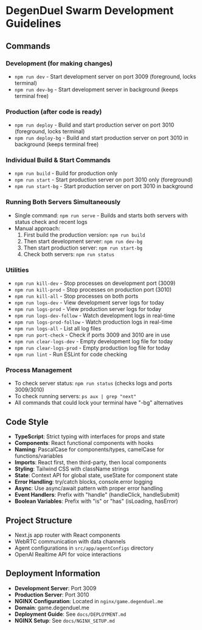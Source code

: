 # DegenDuel Swarm Development Guidelines

## Commands

### Development (for making changes)
- `npm run dev` - Start development server on port 3009 (foreground, locks terminal) 
- `npm run dev-bg` - Start development server in background (keeps terminal free)

### Production (after code is ready)
- `npm run deploy` - Build and start production server on port 3010 (foreground, locks terminal)
- `npm run deploy-bg` - Build and start production server on port 3010 in background (keeps terminal free)

### Individual Build & Start Commands
- `npm run build` - Build for production only
- `npm run start` - Start production server on port 3010 only (foreground)
- `npm run start-bg` - Start production server on port 3010 in background

### Running Both Servers Simultaneously
- Single command: `npm run serve` - Builds and starts both servers with status check and recent logs
- Manual approach:
  1. First build the production version: `npm run build`
  2. Then start development server: `npm run dev-bg`
  3. Then start production server: `npm run start-bg`
  4. Check both servers: `npm run status`

### Utilities
- `npm run kill-dev` - Stop processes on development port (3009)
- `npm run kill-prod` - Stop processes on production port (3010)
- `npm run kill-all` - Stop processes on both ports
- `npm run logs-dev` - View development server logs for today
- `npm run logs-prod` - View production server logs for today
- `npm run logs-dev-follow` - Watch development logs in real-time
- `npm run logs-prod-follow` - Watch production logs in real-time
- `npm run logs-all` - List all log files
- `npm run port-check` - Check if ports 3009 and 3010 are in use
- `npm run clear-logs-dev` - Empty development log file for today
- `npm run clear-logs-prod` - Empty production log file for today
- `npm run lint` - Run ESLint for code checking

### Process Management
- To check server status: `npm run status` (checks logs and ports 3009/3010)
- To check running servers: `ps aux | grep "next"`
- All commands that could lock your terminal have "-bg" alternatives

## Code Style
- **TypeScript**: Strict typing with interfaces for props and state
- **Components**: React functional components with hooks
- **Naming**: PascalCase for components/types, camelCase for functions/variables
- **Imports**: React first, then third-party, then local components
- **Styling**: Tailwind CSS with className strings
- **State**: Context API for global state, useState for component state
- **Error Handling**: try/catch blocks, console.error logging
- **Async**: Use async/await pattern with proper error handling
- **Event Handlers**: Prefix with "handle" (handleClick, handleSubmit)
- **Boolean Variables**: Prefix with "is" or "has" (isLoading, hasError)

## Project Structure
- Next.js app router with React components
- WebRTC communication with data channels
- Agent configurations in `src/app/agentConfigs` directory
- OpenAI Realtime API for voice interactions

## Deployment Information
- **Development Server**: Port 3009
- **Production Server**: Port 3010
- **NGINX Configuration**: Located in `nginx/game.degenduel.me`
- **Domain**: game.degenduel.me
- **Deployment Guide**: See `docs/DEPLOYMENT.md`
- **NGINX Setup**: See `docs/NGINX_SETUP.md`